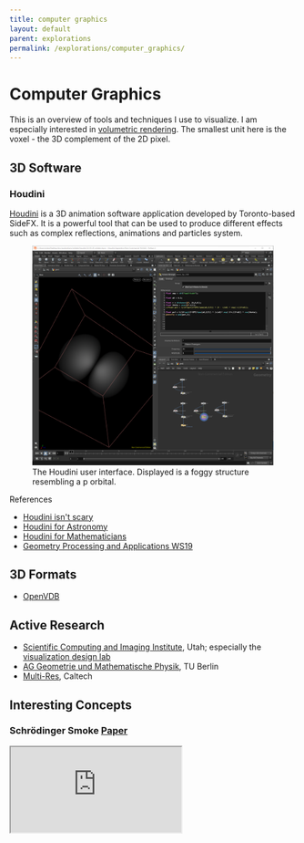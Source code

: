 ```yaml
---
title: computer graphics
layout: default
parent: explorations
permalink: /explorations/computer_graphics/
---
```


# Computer Graphics

This is an overview of tools and techniques I use to visualize.
I am especially interested in [volumetric rendering](https://en.wikipedia.org/wiki/Volume_rendering).
The smallest unit here is the voxel - the 3D complement of the 2D pixel.


## 3D Software

### Houdini

[Houdini](https://www.sidefx.com/products/houdini/) is a 3D animation software application developed by Toronto-based SideFX.
It is a powerful tool that can be used to produce different effects such as complex reflections, animations and particles system.

<div class="image-container">
<figure>
    <img src="img/22-05-29_screenshot.png" alt="The Houdini user interface. Displayed is a foggy structure resembling a p orbital.">
    <figcaption>The Houdini user interface. Displayed is a foggy structure resembling a p orbital.</figcaption>
</figure>
</div>


References

* [Houdini isn't scary](https://www.sidefx.com/tutorials/houdini-isnt-scary-part-1-basics/)
* [Houdini for Astronomy](http://www.ytini.com/)
* [Houdini for Mathematicians](http://wordpress.discretization.de/houdini/)
* [Geometry Processing and Applications WS19](http://wordpress.discretization.de/geometryprocessingandapplicationsws19/)


## 3D Formats

* [OpenVDB](https://www.openvdb.org/)


## Active Research

* [Scientific Computing and Imaging Institute](http://www.sci.utah.edu/), Utah; especially the [visualization design lab](https://vdl.sci.utah.edu/blog/)
* [AG Geometrie und Mathematische Physik](https://www.math.tu-berlin.de/arbeitsgruppen/ag_geometrie_und_mathematische_physik/mitarbeiter/), TU Berlin
* [Multi-Res](https://www.multires.caltech.edu/), Caltech


## Interesting Concepts

### Schrödinger Smoke [Paper](http://multires.caltech.edu/pubs/SchrodingersSmoke.pdf)

<div class="iframe-container">
<iframe src="https://www.youtube.com/embed/5C9BLAXCe1I" allowfullscreen></iframe>
</div>
